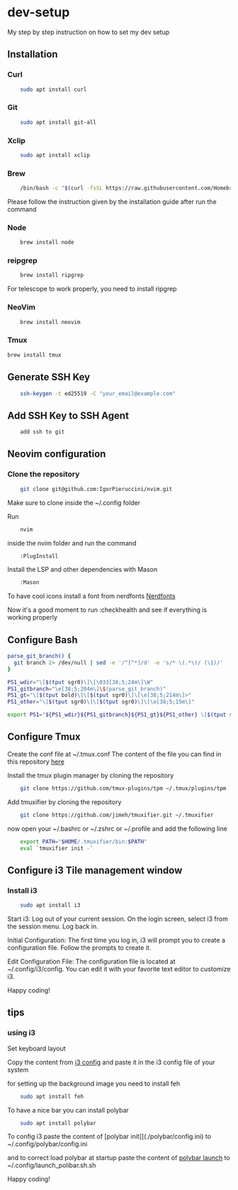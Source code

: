 # dev-setup
My step by step instruction on how to set my dev setup

## Installation

### Curl
```bash
    sudo apt install curl
```

### Git
```bash
    sudo apt install git-all
```

### Xclip
```bash
    sudo apt install xclip
```

### Brew
```bash
    /bin/bash -c "$(curl -fsSL https://raw.githubusercontent.com/Homebrew/install/HEAD/install.sh)
```
Please follow the instruction given by the installation guide after run the command

### Node
```bash
    brew install node
```

### reipgrep
```bash
    brew install ripgrep
```
For telescope to work properly, you need to install ripgrep

### NeoVim
```bash
    brew install neovim
```

### Tmux
```bash
brew install tmux
```
## Generate SSH Key
```bash
	ssh-keygen -t ed25519 -C "your_email@example.com"
```
## Add SSH Key to SSH Agent
```bash
	add ssh to git
```

## Neovim configuration

### Clone the repository
```bash
    git clone git@github.com:IgorPieruccini/nvim.git
```
Make sure to clone inside the ~/.config folder

Run 
```bash
    nvim 
```

inside the nvim folder and run the command
```bash
    :PlugInstall
```

Install the LSP and other dependencies with Mason
```bash
    :Mason
```

To have cool icons install a font from nerdfonts
[Nerdfonts](https://www.nerdfonts.com/font-downloads)

Now it's a good moment to run :checkhealth and see if everything is working properly

## Configure Bash
```bash
parse_git_branch() {
  git branch 2> /dev/null | sed -e '/^[^*]/d' -e 's/* \(.*\)/ (\1)/'
}

PS1_wdir="\[$(tput sgr0)\]\[\033[38;5;24m\]\W"
PS1_gitbranch="\e[38;5;204m\]\$(parse_git_branch)"
PS1_gt="\[$(tput bold)\]\[$(tput sgr0)\]\[\e[38;5;214m\]>"
PS1_other="\[$(tput sgr0)\]\[$(tput sgr0)\]\[\e[38;5;15m\]"

export PS1="${PS1_wdir}${PS1_gitbranch}${PS1_gt}${PS1_other} \[$(tput sgr0)\]"
```

## Configure Tmux
Create the conf file at ~/.tmux.conf
The content of the file you can find in this repository [here](./tmux.conf)

Install the tmux plugin manager by cloning the repository
```bash
    git clone https://github.com/tmux-plugins/tpm ~/.tmux/plugins/tpm
```

Add tmuxifier by cloning the repository
```bash
    git clone https://github.com/jimeh/tmuxifier.git ~/.tmuxifier
```
now open your ~/.bashrc or ~/.zshrc or ~/.profile  and add the following line
```bash
    export PATH="$HOME/.tmuxifier/bin:$PATH"
    eval `tmuxifier init -`
```

## Configure i3 Tile management window

### Install i3
```bash
    sudo apt install i3
```

Start i3:
    Log out of your current session.
    On the login screen, select i3 from the session menu.
    Log back in.

Initial Configuration:
    The first time you log in, i3 will prompt you to create a configuration file. Follow the prompts to create it.

Edit Configuration File:
    The configuration file is located at ~/.config/i3/config. You can edit it with your favorite text editor to customize i3.



Happy coding!


## tips

### using i3

Set keyboard layout

Copy the content from [i3 config](./i3/config) and paste it in the i3 config file of your system

for setting up the background image you need to install feh
```bash
    sudo apt install feh
```

To have a nice bar you can install polybar
```bash
    sudo apt install polybar 
```

To config i3 paste the content of [polybar init]](./polybar/config.ini)
to ~/.config/polybar/config.ini

and to correct load polybar at startup paste the content of [polybar launch](./polybar/launch_polibar.sh.sh)
to ~/.config/launch_polibar.sh.sh

Happy coding!
